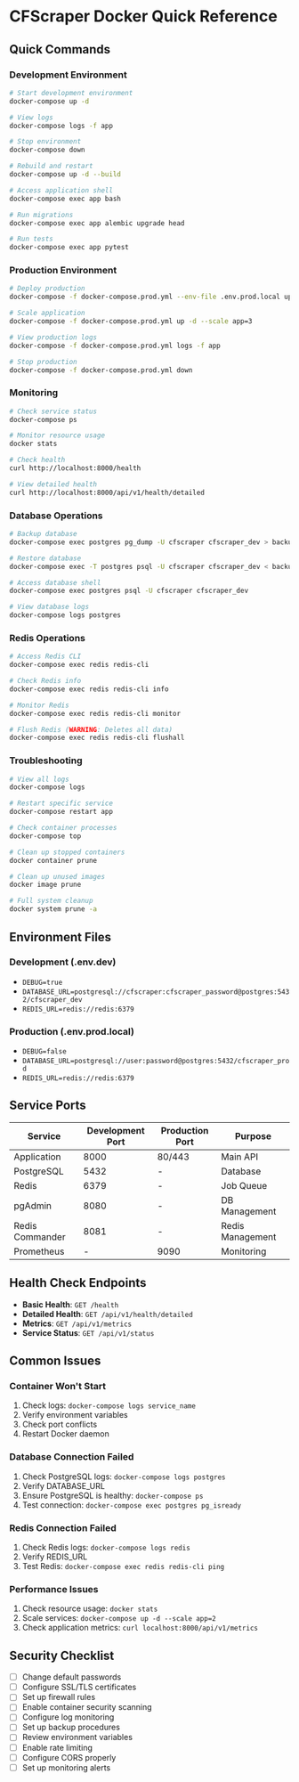 # CFScraper Docker Quick Reference

## Quick Commands

### Development Environment

```bash
# Start development environment
docker-compose up -d

# View logs
docker-compose logs -f app

# Stop environment
docker-compose down

# Rebuild and restart
docker-compose up -d --build

# Access application shell
docker-compose exec app bash

# Run migrations
docker-compose exec app alembic upgrade head

# Run tests
docker-compose exec app pytest
```

### Production Environment

```bash
# Deploy production
docker-compose -f docker-compose.prod.yml --env-file .env.prod.local up -d

# Scale application
docker-compose -f docker-compose.prod.yml up -d --scale app=3

# View production logs
docker-compose -f docker-compose.prod.yml logs -f app

# Stop production
docker-compose -f docker-compose.prod.yml down
```

### Monitoring

```bash
# Check service status
docker-compose ps

# Monitor resource usage
docker stats

# Check health
curl http://localhost:8000/health

# View detailed health
curl http://localhost:8000/api/v1/health/detailed
```

### Database Operations

```bash
# Backup database
docker-compose exec postgres pg_dump -U cfscraper cfscraper_dev > backup.sql

# Restore database
docker-compose exec -T postgres psql -U cfscraper cfscraper_dev < backup.sql

# Access database shell
docker-compose exec postgres psql -U cfscraper cfscraper_dev

# View database logs
docker-compose logs postgres
```

### Redis Operations

```bash
# Access Redis CLI
docker-compose exec redis redis-cli

# Check Redis info
docker-compose exec redis redis-cli info

# Monitor Redis
docker-compose exec redis redis-cli monitor

# Flush Redis (WARNING: Deletes all data)
docker-compose exec redis redis-cli flushall
```

### Troubleshooting

```bash
# View all logs
docker-compose logs

# Restart specific service
docker-compose restart app

# Check container processes
docker-compose top

# Clean up stopped containers
docker container prune

# Clean up unused images
docker image prune

# Full system cleanup
docker system prune -a
```

## Environment Files

### Development (.env.dev)
- `DEBUG=true`
- `DATABASE_URL=postgresql://cfscraper:cfscraper_password@postgres:5432/cfscraper_dev`
- `REDIS_URL=redis://redis:6379`

### Production (.env.prod.local)
- `DEBUG=false`
- `DATABASE_URL=postgresql://user:password@postgres:5432/cfscraper_prod`
- `REDIS_URL=redis://redis:6379`

## Service Ports

| Service | Development Port | Production Port | Purpose |
|---------|------------------|-----------------|---------|
| Application | 8000 | 80/443 | Main API |
| PostgreSQL | 5432 | - | Database |
| Redis | 6379 | - | Job Queue |
| pgAdmin | 8080 | - | DB Management |
| Redis Commander | 8081 | - | Redis Management |
| Prometheus | - | 9090 | Monitoring |

## Health Check Endpoints

- **Basic Health**: `GET /health`
- **Detailed Health**: `GET /api/v1/health/detailed`
- **Metrics**: `GET /api/v1/metrics`
- **Service Status**: `GET /api/v1/status`

## Common Issues

### Container Won't Start
1. Check logs: `docker-compose logs service_name`
2. Verify environment variables
3. Check port conflicts
4. Restart Docker daemon

### Database Connection Failed
1. Check PostgreSQL logs: `docker-compose logs postgres`
2. Verify DATABASE_URL
3. Ensure PostgreSQL is healthy: `docker-compose ps`
4. Test connection: `docker-compose exec postgres pg_isready`

### Redis Connection Failed
1. Check Redis logs: `docker-compose logs redis`
2. Verify REDIS_URL
3. Test Redis: `docker-compose exec redis redis-cli ping`

### Performance Issues
1. Check resource usage: `docker stats`
2. Scale services: `docker-compose up -d --scale app=2`
3. Check application metrics: `curl localhost:8000/api/v1/metrics`

## Security Checklist

- [ ] Change default passwords
- [ ] Configure SSL/TLS certificates
- [ ] Set up firewall rules
- [ ] Enable container security scanning
- [ ] Configure log monitoring
- [ ] Set up backup procedures
- [ ] Review environment variables
- [ ] Enable rate limiting
- [ ] Configure CORS properly
- [ ] Set up monitoring alerts
